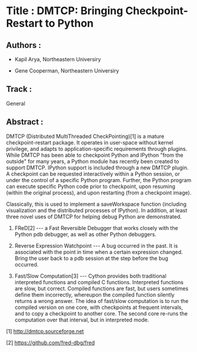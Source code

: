 
Title : DMTCP: Bringing Checkpoint-Restart to Python
=====================

Authors : 
----------


- Kapil Arya, Northeastern Universiry

- Gene Cooperman, Northeastern Universiry


Track : 
-------

General

Abstract : 
----------

DMTCP (Distributed MultiThreaded CheckPointing)[1] is a mature
checkpoint-restart package.  It operates in user-space without kernel
privilege, and adapts to application-specific requirements through plugins.
While DMTCP has been able to checkpoint Python and IPython "from  the
outside" for many years, a Python module has recently been created to
support DMTCP.  IPython support is included through a new DMTCP plugin.
A checkpoint can be requested interactively within a
Python session, or under the control of a specific Python program.
Further, the Python program can execute specific Python code prior
to checkpoint, upon resuming (within the original process), and upon
restarting (from a checkpoint image).

Classically, this is used to implement a saveWorkspace function
(including visualization and the distributed processes of IPython).
In addition, at least three novel uses of DMTCP for helping debug
Python are demonstrated.

1.  FReD[2] --- a Fast Reversible Debugger that works closely with
    the Python pdb debugger, as well as other Python debuggers.

2.  Reverse Expression Watchpoint --- A bug occurred in the past.
    It is associated with the point in time when a certain
    expression changed.  Bring the user back to a pdb session
    at the step before the bug occurred.

3.  Fast/Slow Computation[3] --- Cython provides both traditional
    interpreted functions and compiled C functions.  Interpreted
    functions are slow, but correct.  Compiled functions are fast,
    but users sometimes define them incorrectly, whereupon the
    compiled function silently returns a wrong answer.  The idea
    of fast/slow computation is to run the compiled version on
    one core, with checkpoints at frequent intervals, and to
    copy a checkpoint to another core.  The second core re-runs
    the computation over that interval, but in interpreted mode.

[1] http://dmtcp.sourceforge.net

[2] https://github.com/fred-dbg/fred
